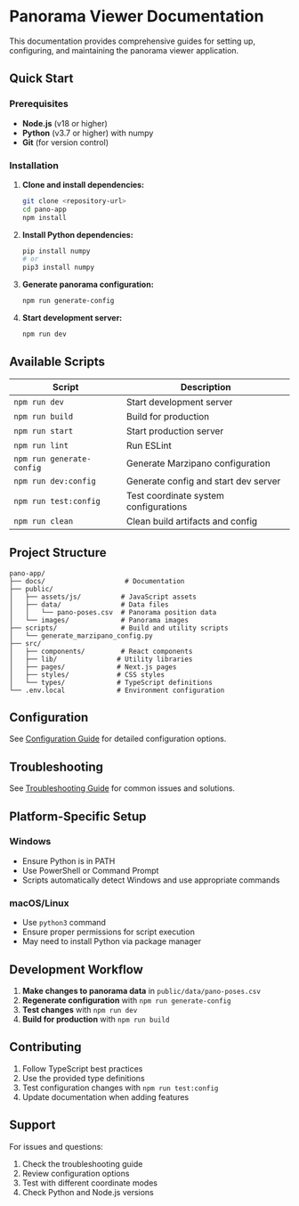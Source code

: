 # Panorama Viewer Documentation

This documentation provides comprehensive guides for setting up, configuring, and maintaining the panorama viewer application.

## Quick Start

### Prerequisites

- **Node.js** (v18 or higher)
- **Python** (v3.7 or higher) with numpy
- **Git** (for version control)

### Installation

1. **Clone and install dependencies:**
   ```bash
   git clone <repository-url>
   cd pano-app
   npm install
   ```

2. **Install Python dependencies:**
   ```bash
   pip install numpy
   # or
   pip3 install numpy
   ```

3. **Generate panorama configuration:**
   ```bash
   npm run generate-config
   ```

4. **Start development server:**
   ```bash
   npm run dev
   ```

## Available Scripts

| Script | Description |
|--------|-------------|
| `npm run dev` | Start development server |
| `npm run build` | Build for production |
| `npm run start` | Start production server |
| `npm run lint` | Run ESLint |
| `npm run generate-config` | Generate Marzipano configuration |
| `npm run dev:config` | Generate config and start dev server |
| `npm run test:config` | Test coordinate system configurations |
| `npm run clean` | Clean build artifacts and config |

## Project Structure

```
pano-app/
├── docs/                    # Documentation
├── public/
│   ├── assets/js/          # JavaScript assets
│   ├── data/               # Data files
│   │   └── pano-poses.csv  # Panorama position data
│   └── images/             # Panorama images
├── scripts/                # Build and utility scripts
│   └── generate_marzipano_config.py
├── src/
│   ├── components/         # React components
│   ├── lib/               # Utility libraries
│   ├── pages/             # Next.js pages
│   ├── styles/            # CSS styles
│   └── types/             # TypeScript definitions
└── .env.local             # Environment configuration
```

## Configuration

See [Configuration Guide](./CONFIGURATION.md) for detailed configuration options.

## Troubleshooting

See [Troubleshooting Guide](./TROUBLESHOOTING.md) for common issues and solutions.

## Platform-Specific Setup

### Windows
- Ensure Python is in PATH
- Use PowerShell or Command Prompt
- Scripts automatically detect Windows and use appropriate commands

### macOS/Linux
- Use `python3` command
- Ensure proper permissions for script execution
- May need to install Python via package manager

## Development Workflow

1. **Make changes to panorama data** in `public/data/pano-poses.csv`
2. **Regenerate configuration** with `npm run generate-config`
3. **Test changes** with `npm run dev`
4. **Build for production** with `npm run build`

## Contributing

1. Follow TypeScript best practices
2. Use the provided type definitions
3. Test configuration changes with `npm run test:config`
4. Update documentation when adding features

## Support

For issues and questions:
1. Check the troubleshooting guide
2. Review configuration options
3. Test with different coordinate modes
4. Check Python and Node.js versions